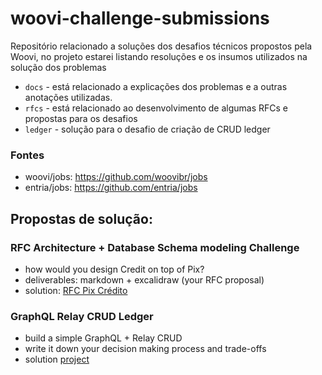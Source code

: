 # woovi-challenge-submissions

Repositório relacionado a soluções dos desafios técnicos propostos pela Woovi, no projeto estarei listando resoluções e os insumos utilizados na solução dos problemas

- `docs` - está relacionado a explicações dos problemas e a outras anotações utilizadas.
- `rfcs` - está relacionado ao desenvolvimento de algumas RFCs e propostas para os desafios
- `ledger` - solução para o desafio de criação de CRUD ledger
### Fontes

- woovi/jobs: https://github.com/woovibr/jobs
- entria/jobs: https://github.com/entria/jobs

## Propostas de solução:

### RFC Architecture + Database Schema modeling Challenge
- how would you design Credit on top of Pix?
- deliverables: markdown + excalidraw (your RFC proposal)
- solution: [RFC Pix Crédito](rfcs/pix_credit.md)


### GraphQL Relay CRUD Ledger
- build a simple GraphQL + Relay CRUD
- write it down your decision making process and trade-offs
- solution [project](ledger)